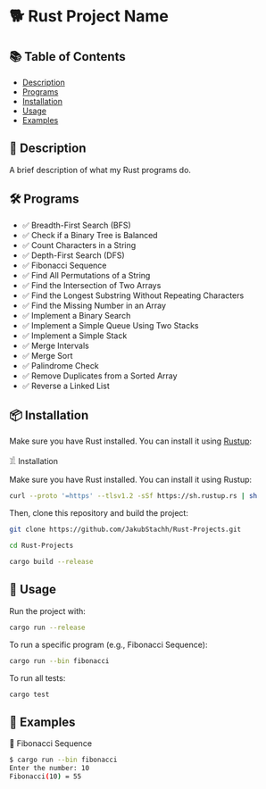# 🐕 Rust Project Name


## 📚 Table of Contents
- [Description](#-description)
- [Programs](#-programs)
- [Installation](#-installation)
- [Usage](#-usage)
- [Examples](#-examples)

## 📌 Description
A brief description of what my Rust programs do.

## 🛠 Programs
- ✅ Breadth-First Search (BFS)
- ✅ Check if a Binary Tree is Balanced
- ✅ Count Characters in a String
- ✅ Depth-First Search (DFS)
- ✅ Fibonacci Sequence
- ✅ Find All Permutations of a String
- ✅ Find the Intersection of Two Arrays
- ✅ Find the Longest Substring Without Repeating Characters
- ✅ Find the Missing Number in an Array
- ✅ Implement a Binary Search
- ✅ Implement a Simple Queue Using Two Stacks
- ✅ Implement a Simple Stack
- ✅ Merge Intervals
- ✅ Merge Sort
- ✅ Palindrome Check
- ✅ Remove Duplicates from a Sorted Array
- ✅ Reverse a Linked List

## 📦 Installation
Make sure you have Rust installed. You can install it using [Rustup](https://rustup.rs/):

𓀃 Installation

Make sure you have Rust installed. You can install it using Rustup:
```sh
curl --proto '=https' --tlsv1.2 -sSf https://sh.rustup.rs | sh
```
Then, clone this repository and build the project:
```sh
git clone https://github.com/JakubStachh/Rust-Projects.git
```
```sh
cd Rust-Projects
```
```sh
cargo build --release
```
## 🚀 Usage

Run the project with:
```sh
cargo run --release
```
To run a specific program (e.g., Fibonacci Sequence):
```sh
cargo run --bin fibonacci
```
To run all tests:
```sh
cargo test 
```
## 🐜 Examples

📌 Fibonacci Sequence
```sh
$ cargo run --bin fibonacci
Enter the number: 10
Fibonacci(10) = 55
```
